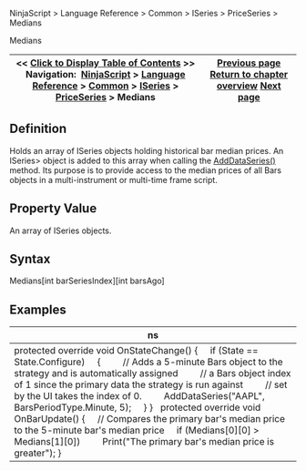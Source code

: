 ﻿
NinjaScript > Language Reference > Common > ISeries<T> > PriceSeries<double> > Medians

Medians

| << [Click to Display Table of Contents](medians.md) >> **Navigation:**     [NinjaScript](ninjascript-1.md) > [Language Reference](language_reference_wip-1.md) > [Common](common-1.md) > [ISeries<T>](iseriest-1.md) > [PriceSeries<double>](priceseries-1.md) > Medians | [Previous page](median-1.md) [Return to chapter overview](priceseries-1.md) [Next page](open-1.md) |
| --- | --- |
## Definition
Holds an array of ISeries<double> objects holding historical bar median prices. An ISeries<double>> object is added to this array when calling the [AddDataSeries()](adddataseries-1.md) method. Its purpose is to provide access to the median prices of all Bars objects in a multi-instrument or multi-time frame script. 
 
## Property Value
An array of ISeries<double> objects.
 
## Syntax
Medians[int barSeriesIndex][int barsAgo]
 
## 
## Examples

| ns |
| --- |
| protected override void OnStateChange() {      if (State == State.Configure)      {          // Adds a 5-minute Bars object to the strategy and is automatically assigned          // a Bars object index of 1 since the primary data the strategy is run against          // set by the UI takes the index of 0.          AddDataSeries("AAPL", BarsPeriodType.Minute, 5);       } }    protected override void OnBarUpdate()  {       // Compares the primary bar's median price to the 5-minute bar's median price      if (Medians[0][0] > Medians[1][0])           Print("The primary bar's median price is greater");  } |
